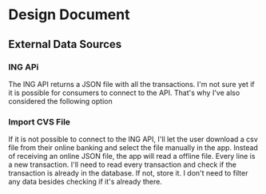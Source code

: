 # Design Document

## External Data Sources

### ING APi

The ING API returns a JSON file with all the transactions. I'm not sure yet if it is possible for consumers to connect to the API. That's why I've also considered the following option

### Import CVS File

If it is not possible to connect to the ING API, I'll let the user download a csv file from their online banking and select the file manually in the app. Instead of receiving an online JSON file, the app will read a offline file.
Every line is a new transaction. I'll need to read every transaction and check if the transaction is already in the database. If not, store it. I don't need to filter any data besides checking if it's already there.
 
